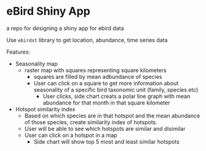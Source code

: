 # eBird Shiny App
a repo for designing a shiny app for ebird data

Use `ebirdst` library to get location, abundance, time series data

Features:
* Seasonality map
  * raster map with squares representing square kilometers
    * squares are filled by mean adbundance of species 
    * User can click on a square to get more information about seasonality of a specific bird taxonomic unit (family, species etc)
      * User clicks, side chart creats a polar line graph with mean abundance for that month in that square kilometer
* Hotspot similarity index
  * Based on which species are in that hotspot and the mean abundance of those species, create  similarity index of hotspots.
  * User will be able to see which hotspots are similar and disimilar
  * User can click on a hotspot in a map
    * Side chart will show top 5 most and least similar hotspots  

